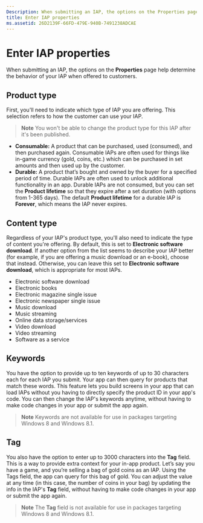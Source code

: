 ```yaml
---
Description: When submitting an IAP, the options on the Properties page help determine the behavior of your IAP when offered to customers.
title: Enter IAP properties
ms.assetid: 26D2139F-66FD-479E-940B-7491238ADCAE
---
```


# Enter IAP properties


When submitting an IAP, the options on the **Properties** page help determine the behavior of your IAP when offered to customers.

## Product type


First, you'll need to indicate which type of IAP you are offering. This selection refers to how the customer can use your IAP.

> **Note**  You won't be able to change the product type for this IAP after it's been published.

-   **Consumable:** A product that can be purchased, used (consumed), and then purchased again. Consumable IAPs are often used for things like in-game currency (gold, coins, etc.) which can be purchased in set amounts and then used up by the customer.
-   **Durable:** A product that’s bought and owned by the buyer for a specified period of time. Durable IAPs are often used to unlock additional functionality in an app. Durable IAPs are not consumed, but you can set the **Product lifetime** so that they expire after a set duration (with options from 1-365 days). The default **Product lifetime** for a durable IAP is **Forever**, which means the IAP never expires.

## Content type


Regardless of your IAP's product type, you'll also need to indicate the type of content you're offering. By default, this is set to **Electronic software download**. If another option from the list seems to describe your IAP better (for example, if you are offering a music download or an e-book), choose that instead. Otherwise, you can leave this set to **Electronic software download**, which is appropriate for most IAPs.

-   Electronic software download
-   Electronic books
-   Electronic magazine single issue
-   Electronic newspaper single issue
-   Music download
-   Music streaming
-   Online data storage/services
-   Video download
-   Video streaming
-   Software as a service

## Keywords


You have the option to provide up to ten keywords of up to 30 characters each for each IAP you submit. Your app can then query for products that match these words. This feature lets you build screens in your app that can load IAPs without you having to directly specify the product ID in your app's code. You can then change the IAP's keywords anytime, without having to make code changes in your app or submit the app again.

> **Note**  Keywords are not available for use in packages targeting Windows 8 and Windows 8.1.

## Tag


You also have the option to enter up to 3000 characters into the **Tag** field. This is a way to provide extra context for your in-app product. Let’s say you have a game, and you’re selling a bag of gold coins as an IAP. Using the Tags field, the app can query for this bag of gold. You can adjust the value at any time (in this case, the number of coins in your bag) by updating the info in the IAP's **Tag** field, without having to make code changes in your app or submit the app again.

> **Note**  The **Tag** field is not available for use in packages targeting Windows 8 and Windows 8.1.

 

 

 






<!--HONumber=Jun16_HO1-->


